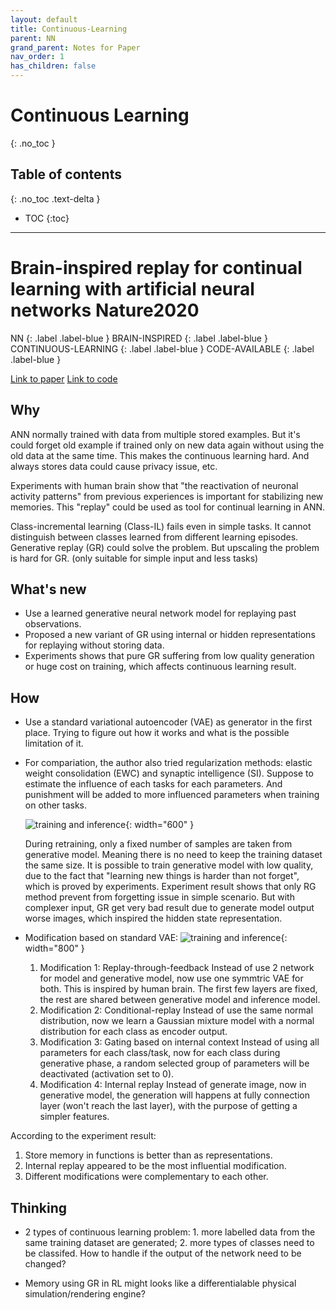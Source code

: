 ```yaml
---
layout: default
title: Continuous-Learning
parent: NN
grand_parent: Notes for Paper
nav_order: 1
has_children: false
---
```

<script
  src="https://cdn.mathjax.org/mathjax/latest/MathJax.js?config=TeX-AMS-MML_HTMLorMML"
  type="text/javascript">
</script>
# Continuous Learning
{: .no_toc }

## Table of contents
{: .no_toc .text-delta }

- TOC
{:toc}

---

# Brain-inspired replay for continual learning with artificial neural networks **Nature2020**
<div markdown="1">
NN
{: .label .label-blue }  
BRAIN-INSPIRED
{: .label .label-blue }
CONTINUOUS-LEARNING
{: .label .label-blue }
CODE-AVAILABLE
{: .label .label-blue }
</div>

[Link to paper](https://www.nature.com/articles/s41467-020-17866-2)
[Link to code](https://github.com/GMvandeVen/brain-inspired-replay)

## Why
ANN normally trained with data from multiple stored examples. But it's could forget old example if trained only on new data again without using the old data at the same time. This makes the continuous learning hard. And always stores data could cause privacy issue, etc.

Experiments with human brain show that "the reactivation of neuronal activity patterns" from previous experiences is important for stabilizing new memories. This "replay" could be used as tool for continual learning in ANN. 

Class-incremental learning (Class-IL) fails even in simple tasks. It cannot distinguish between classes learned from different learning episodes. Generative replay (GR) could solve the problem. But upscaling the problem is hard for GR. (only suitable for simple input and less tasks)

## What's new
* Use a learned generative neural network model for replaying past observations.
* Proposed a new variant of GR using internal or hidden representations for replaying without storing data.
* Experiments shows that pure GR suffering from low quality generation or huge cost on training, which affects continuous learning result.


## How
* Use a standard variational autoencoder (VAE) as generator in the first place. Trying to figure out how it works and what is the possible limitation of it.
* For compariation, the author also tried regularization methods: elastic weight consolidation (EWC) and synaptic intelligence (SI). Suppose to estimate the influence of each tasks for each parameters. And punishment will be added to more influenced parameters when training on other tasks. 

  ![training and inference](/blog/assets/nn-continuous-learning-brain-inspired-nature.png){: width="600" }
  
  During retraining, only a fixed number of samples are taken from generative model. Meaning there is no need to keep the training dataset the same size.
  It is possible to train generative model with low quality, due to the fact that "learning new things is harder than not forget", which is proved by experiments.
  Experiment result shows that only RG method prevent from forgetting issue in simple scenario. But with complexer input, GR get very bad result due to generate  model output worse images, which inspired the hidden state representation.
* Modification based on standard VAE:
  ![training and inference](/blog/assets/nn-continuous-learning-brain-inspired-nature-bir.png){: width="800" }
  1. Modification 1: Replay-through-feedback
  Instead of use 2 network for model and generative model, now use one symmtric VAE for both. This is inspired by human brain. The first few layers are fixed, the rest are shared between generative model and inference model.
  2. Modification 2: Conditional-replay
  Instead of use the same normal distribution, now we learn a Gaussian mixture model with a normal distribution for each class as encoder output.
  3. Modification 3: Gating based on internal context
  Instead of using all parameters for each class/task, now for each class during generative phase, a random selected group of parameters will be deactivated (activation set to 0).
  4. Modification 4: Internal replay
  Instead of generate image, now in generative model, the generation will happens at fully connection layer (won't reach the last layer), with the purpose of getting a simpler features.

According to the experiment result:
1. Store memory in functions is better than as representations.
2. Internal replay appeared to be the most influential modification.
3. Different modifications were complementary to each other. 

## Thinking
* 2 types of continuous learning problem: 1. more labelled data from the same training dataset are generated; 2. more types of classes need to be classifed. How to handle if the output of the network need to be changed?

* Memory using GR in RL might looks like a differentialable physical simulation/rendering engine?